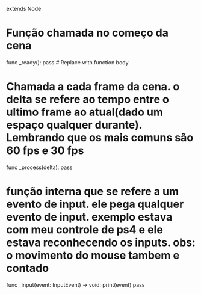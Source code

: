 extends Node


# Função chamada no começo da cena
func _ready(): 
	pass # Replace with function body.


# Chamada a cada frame da cena. o delta se refere ao tempo entre o ultimo frame ao atual(dado um espaço qualquer durante). Lembrando que os mais comuns são 60 fps e 30 fps
func _process(delta):
	pass

# função interna que se refere a um evento de input. ele pega qualquer evento de input. exemplo estava com meu controle de ps4 e ele estava reconhecendo os inputs. obs: o movimento do mouse tambem e contado
func _input(event: InputEvent) -> void:
	print(event)
	pass

